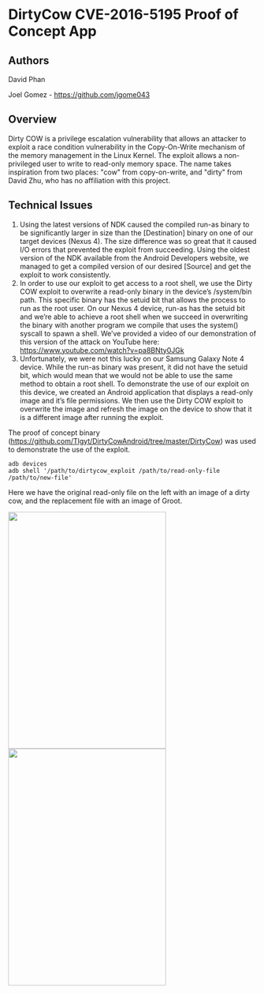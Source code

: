 # DirtyCow CVE-2016-5195 Proof of Concept App

## Authors
David Phan

Joel Gomez - https://github.com/jgome043

## Overview
Dirty COW is a privilege escalation vulnerability that allows an attacker to exploit
a race condition vulnerability in the Copy-On-Write mechanism of the memory management
in the Linux Kernel. The exploit allows a non-privileged user to write to read-only
memory space. The name takes inspiration from two places: "cow" from copy-on-write, 
and "dirty" from David Zhu, who has no affiliation with this project.

## Technical Issues
1. Using the latest versions of NDK caused the compiled run-as binary to be
significantly larger in size than the [Destination] binary on one of our target
devices (Nexus 4). The size difference was so great that it caused I/O errors
that prevented the exploit from succeeding. Using the oldest version of the NDK
available from the Android Developers website, we managed to get a compiled
version of our desired [Source] and get the exploit to work consistently.
2. In order to use our exploit to get access to a root shell, we use the Dirty COW
exploit to overwrite a read-only binary in the device’s /system/bin path. This
specific binary has the setuid bit that allows the process to run as the root user.
On our Nexus 4 device, run-as has the setuid bit and we’re able to achieve
a root shell when we succeed in overwriting the binary with another program
we compile that uses the system() syscall to spawn a shell. We’ve provided
a video of our demonstration of this version of the attack on YouTube here:
https://www.youtube.com/watch?v=pa8BNty0JGk
3. Unfortunately, we were not this lucky on our Samsung Galaxy Note 4 device.
While the run-as binary was present, it did not have the setuid bit, which would
mean that we would not be able to use the same method to obtain a root shell.
To demonstrate the use of our exploit on this device, we created an Android
application that displays a read-only image and it’s file permissions. We then
use the Dirty COW exploit to overwrite the image and refresh the image on the
device to show that it is a different image after running the exploit.

The proof of concept binary (https://github.com/Tlgyt/DirtyCowAndroid/tree/master/DirtyCow)
was used to demonstrate the use of the exploit.

```
adb devices
adb shell '/path/to/dirtycow_exploit /path/to/read-only-file /path/to/new-file'
```

Here we have the original read-only file on the left with an image of a dirty cow, and the replacement file with
an image of Groot.

<img src="https://user-images.githubusercontent.com/15112219/34063472-2d30b5a2-e1a7-11e7-8fca-c9bee87ef30a.png" width="320" height="480"> <img src="https://user-images.githubusercontent.com/15112219/34063473-30d2c98e-e1a7-11e7-93ee-efd54f4f3000.png" width="320" height="480">
